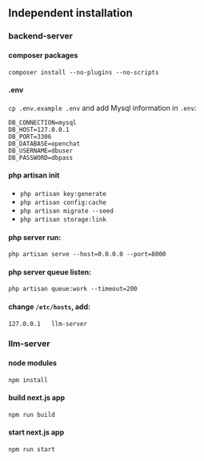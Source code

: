 ## Independent installation
### backend-server
#### composer packages
```
composer install --no-plugins --no-scripts
```
#### .env
`cp .env.example .env` and add Mysql information in `.env`:
```
DB_CONNECTION=mysql
DB_HOST=127.0.0.1
DB_PORT=3306
DB_DATABASE=openchat
DB_USERNAME=dbuser
DB_PASSWORD=dbpass
```
#### php artisan init
* `php artisan key:generate`
* `php artisan config:cache`
* `php artisan migrate --seed`
* `php artisan storage:link`
#### php server run:
`php artisan serve --host=0.0.0.0 --port=8000`
#### php server queue listen:
`php artisan queue:work --timeout=200`

#### change `/etc/hosts`, add:
`127.0.0.1   llm-server`

### llm-server
#### node modules
`npm install`
#### build next.js app
`npm run build`
#### start next.js app
`npm run start`
